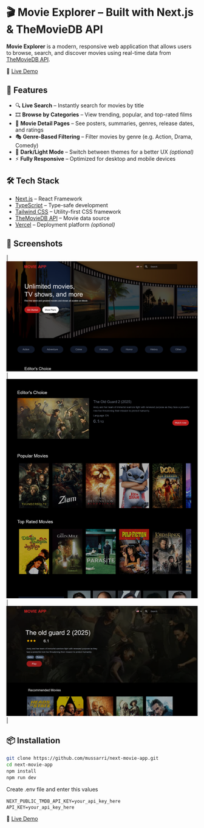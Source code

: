 # 🎬 Movie Explorer – Built with Next.js & TheMovieDB API

**Movie Explorer** is a modern, responsive web application that allows users to browse, search, and discover movies using real-time data from [TheMovieDB API](https://www.themoviedb.org/documentation/api).

🔗 [Live Demo](https://next-movie-app-sigma.vercel.app/)

## 🚀 Features

- 🔍 **Live Search** – Instantly search for movies by title
- 🎞️ **Browse by Categories** – View trending, popular, and top-rated films
- 📄 **Movie Detail Pages** – See posters, summaries, genres, release dates, and ratings
- 🎭 **Genre-Based Filtering** – Filter movies by genre (e.g. Action, Drama, Comedy)
- 🌙 **Dark/Light Mode** – Switch between themes for a better UX _(optional)_
- ⚡ **Fully Responsive** – Optimized for desktop and mobile devices

## 🛠️ Tech Stack

- [Next.js](https://nextjs.org/) – React Framework
- [TypeScript](https://www.typescriptlang.org/) – Type-safe development
- [Tailwind CSS](https://tailwindcss.com/) – Utility-first CSS framework
- [TheMovieDB API](https://www.themoviedb.org/documentation/api) – Movie data source
- [Vercel](https://vercel.com/) – Deployment platform _(optional)_

## 📸 Screenshots

| ![](./movie1.png) | ![](./movie2.png) | ![](./movie3.png) |


## 📦 Installation

```bash
git clone https://github.com/mussarri/next-movie-app.git
cd next-movie-app
npm install
npm run dev
```

Create .env file and enter this values

```
NEXT_PUBLIC_TMDB_API_KEY=your_api_key_here
API_KEY=your_api_key_here
```

🔗 [Live Demo](https://movieapp-kappa-amber.vercel.app/)



